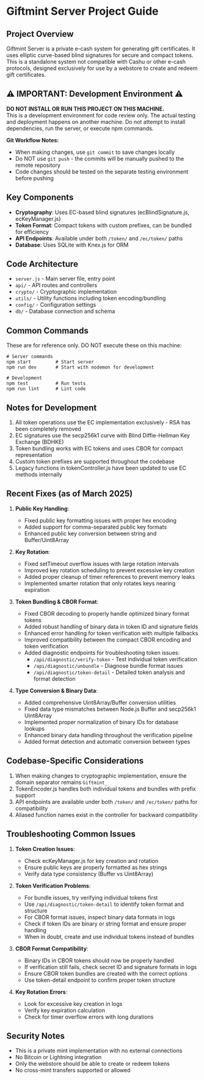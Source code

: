 # Giftmint Server Project Guide

## Project Overview
Giftmint Server is a private e-cash system for generating gift certificates. It uses elliptic curve-based blind signatures for secure and compact tokens. This is a standalone system not compatible with Cashu or other e-cash protocols, designed exclusively for use by a webstore to create and redeem gift certificates.

## ⚠️ IMPORTANT: Development Environment ⚠️

**DO NOT INSTALL OR RUN THIS PROJECT ON THIS MACHINE.**  
This is a development environment for code review only. The actual testing and deployment happens on another machine. Do not attempt to install dependencies, run the server, or execute npm commands.

**Git Workflow Notes:**
- When making changes, use `git commit` to save changes locally
- Do NOT use `git push` - the commits will be manually pushed to the remote repository
- Code changes should be tested on the separate testing environment before pushing

## Key Components

- **Cryptography**: Uses EC-based blind signatures (ecBlindSignature.js, ecKeyManager.js)
- **Token Format**: Compact tokens with custom prefixes, can be bundled for efficiency
- **API Endpoints**: Available under both `/token/` and `/ec/token/` paths
- **Database**: Uses SQLite with Knex.js for ORM

## Code Architecture

- `server.js` - Main server file, entry point
- `api/` - API routes and controllers
- `crypto/` - Cryptographic implementation
- `utils/` - Utility functions including token encoding/bundling
- `config/` - Configuration settings
- `db/` - Database connection and schema

## Common Commands

These are for reference only. DO NOT execute these on this machine:

```
# Server commands
npm start         # Start server
npm run dev       # Start with nodemon for development

# Development
npm test          # Run tests
npm run lint      # Lint code
```

## Notes for Development

1. All token operations use the EC implementation exclusively - RSA has been completely removed
2. EC signatures use the secp256k1 curve with Blind Diffie-Hellman Key Exchange (BDHKE)
3. Token bundling works with EC tokens and uses CBOR for compact representation
4. Custom token prefixes are supported throughout the codebase
5. Legacy functions in tokenController.js have been updated to use EC methods internally

## Recent Fixes (as of March 2025)

1. **Public Key Handling**:
   - Fixed public key formatting issues with proper hex encoding
   - Added support for comma-separated public key formats
   - Enhanced public key conversion between string and Buffer/Uint8Array

2. **Key Rotation**:
   - Fixed setTimeout overflow issues with large rotation intervals
   - Improved key rotation scheduling to prevent excessive key creation
   - Added proper cleanup of timer references to prevent memory leaks
   - Implemented smarter rotation that only rotates keys nearing expiration

3. **Token Bundling & CBOR Format**:
   - Fixed CBOR decoding to properly handle optimized binary format tokens
   - Added robust handling of binary data in token ID and signature fields
   - Enhanced error handling for token verification with multiple fallbacks
   - Improved compatibility between the compact CBOR encoding and token verification
   - Added diagnostic endpoints for troubleshooting token issues:
     - `/api/diagnostic/verify-token` - Test individual token verification
     - `/api/diagnostic/unbundle` - Diagnose bundle format issues
     - `/api/diagnostic/token-detail` - Detailed token analysis and format detection

4. **Type Conversion & Binary Data**:
   - Added comprehensive Uint8Array/Buffer conversion utilities
   - Fixed data type mismatches between Node.js Buffer and secp256k1 Uint8Array
   - Implemented proper normalization of binary IDs for database lookups
   - Enhanced binary data handling throughout the verification pipeline
   - Added format detection and automatic conversion between types

## Codebase-Specific Considerations

1. When making changes to cryptographic implementation, ensure the domain separator remains `Giftmint_`
2. TokenEncoder.js handles both individual tokens and bundles with prefix support
3. API endpoints are available under both `/token/` and `/ec/token/` paths for compatibility
4. Aliased function names exist in the controller for backward compatibility

## Troubleshooting Common Issues

1. **Token Creation Issues**:
   - Check ecKeyManager.js for key creation and rotation
   - Ensure public keys are properly formatted as hex strings
   - Verify data type consistency (Buffer vs Uint8Array)

2. **Token Verification Problems**:
   - For bundle issues, try verifying individual tokens first
   - Use `/api/diagnostic/token-detail` to identify token format and structure
   - For CBOR format issues, inspect binary data formats in logs
   - Check if token IDs are binary or string format and ensure proper handling
   - When in doubt, create and use individual tokens instead of bundles

3. **CBOR Format Compatibility**:
   - Binary IDs in CBOR tokens should now be properly handled
   - If verification still fails, check secret ID and signature formats in logs
   - Ensure CBOR token bundles are created with the correct options
   - Use token-detail endpoint to confirm proper token structure

4. **Key Rotation Errors**:
   - Look for excessive key creation in logs
   - Verify key expiration calculation
   - Check for timer overflow errors with long durations

## Security Notes

- This is a private mint implementation with no external connections
- No Bitcoin or Lightning integration
- Only the webstore should be able to create or redeem tokens
- No cross-mint transfers supported or allowed